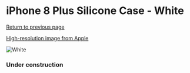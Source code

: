 # iPhone 8 Plus Silicone Case - White

[Return to previous page](/iphone_7)

[High-resolution image from Apple](https://store.storeimages.cdn-apple.com/8756/as-images.apple.com/is/MQGX2?wid=4500&hei=4500&fmt=png)

<div style="width: 384px"><img src="/everyphone/MQGX2.png" alt="White"></div>

### Under construction

